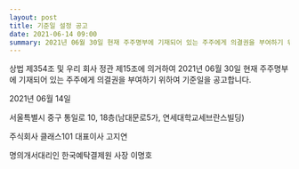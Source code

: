 ```yaml
---
layout: post
title: 기준일 설정 공고
date: 2021-06-14 09:00
summary: 2021년 06월 30일 현재 주주명부에 기재되어 있는 주주에게 의결권을 부여하기 위하여 기준일을 공고합니다.
---
```


상법 제354조 및 우리 회사 정관 제15조에 의거하여 2021년 06월 30일 현재 주주명부에 기재되어 있는 주주에게 의결권을 부여하기 위하여 기준일을 공고합니다.

2021년 06월 14일

서울특별시 중구 통일로 10, 18층(남대문로5가, 연세대학교세브란스빌딩)

주식회사 클래스101 대표이사 고지연

명의개서대리인 한국예탁결제원 사장 이명호
